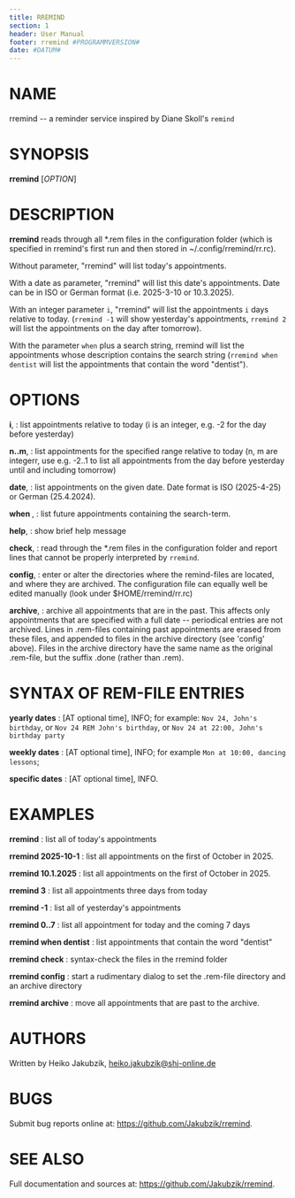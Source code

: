 ```yaml
---
title: RREMIND
section: 1
header: User Manual
footer: rremind #PROGRAMMVERSION#
date: #DATUM#
---
```

# NAME

rremind -- a reminder service inspired by Diane Skoll's `remind`

# SYNOPSIS

**rremind** [*OPTION*]

# DESCRIPTION

**rremind** reads through all *.rem files in the configuration folder (which is specified in rremind's first run and then stored in ~/.config/rremind/rr.rc).

Without parameter, "rremind" will list today's appointments.

With a date as parameter, "rremind" will list this date's appointments. Date can be in ISO or German format (i.e. 2025-3-10 or 10.3.2025).

With an integer parameter `i`, "rremind" will list the appointments `i` days relative to today. (`rremind -1` will show yesterday's appointments, `rremind 2` will list the appointments on the day after tomorrow).

With the parameter `when` plus a search string, rremind will list the appointments whose description contains the search string (`rremind when dentist` will list the appointments that contain the word "dentist").

# OPTIONS

**i**,
: list appointments relative to today (i is an integer, e.g. -2 for the day before yesterday)

**n..m**, 
: list appointments for the specified range relative to today (n, m are integerr, use e.g. -2..1 to list all appointments from the day before yesterday until and including tomorrow)

**date**,
: list appointments on the given date. Date format is ISO (2025-4-25) or German (25.4.2024).

**when <searchterm>**,
: list future appointments containing the search-term.

**help**,
: show brief help message

**check**,
: read through the *.rem files in the configuration folder and report lines that cannot be properly interpreted by `rremind`.

**config**,
: enter or alter the directories where the remind-files are located, and where they are archived. The configuration file can equally well be edited manually (look under $HOME/rremind/rr.rc)

**archive**,
: archive all appointments that are in the past. This affects only appointments that are specified with a full date -- periodical entries are not archived. Lines in .rem-files containing past appointments are erased from these files, and appended to files in the archive directory (see 'config' above). Files in the archive directory have the same name as the original .rem-file, but the suffix .done (rather than .rem).

# SYNTAX OF REM-FILE ENTRIES

**yearly dates**
: <Month> <DAY> [AT optional time], INFO; for example: `Nov 24, John's birthday`, or `Nov 24 REM John's birthday`, or `Nov 24 at 22:00, John's birthday party`

**weekly dates**
: <Day> [AT optional time], INFO; for example `Mon at 10:00, dancing lessons`;

**specific dates**
: <Year> <Month> <DAY> [AT optional time], INFO.

# EXAMPLES

**rremind**
: list all of today's appointments

**rremind 2025-10-1**
: list all appointments on the first of October in 2025.

**rremind 10.1.2025**
: list all appointments on the first of October in 2025.

**rremind 3**
: list all appointments three days from today

**rremind -1**
: list all of yesterday's appointments

**rremind 0..7**
: list all appointment for today and the coming 7 days

**rremind when dentist**
: list appointments that contain the word "dentist"

**rremind check**
: syntax-check the files in the rremind folder

**rremind config**
: start a rudimentary dialog to set the .rem-file directory and an archive directory

**rremind archive**
: move all appointments that are past to the archive.

# AUTHORS

Written by Heiko Jakubzik, <heiko.jakubzik@shj-online.de>

# BUGS

Submit bug reports online at: <https://github.com/Jakubzik/rremind>.

# SEE ALSO

Full documentation and sources at: <https://github.com/Jakubzik/rremind>.
